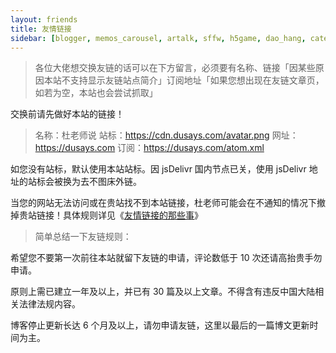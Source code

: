 ```yaml
---
layout: friends
title: 友情链接
sidebar: [blogger, memos_carousel, artalk, sffw, h5game, dao_hang, category, tagcloud, webinfo, bwbak, heisibak, dulaoshi, chat]
---
```


> 各位大佬想交换友链的话可以在下方留言，必须要有名称、链接「因某些原因本站不支持显示友链站点简介」订阅地址「如果您想出现在友链文章页，如若为空，本站也会尝试抓取」

交换前请先做好本站的链接！

<!-- more -->

> 名称：杜老师说
站标：https://cdn.dusays.com/avatar.png
网址：https://dusays.com
订阅：https://dusays.com/atom.xml

如您没有站标，默认使用本站站标。因 jsDelivr 国内节点已关，使用 jsDelivr 地址的站标会被换为去不图床外链。

当您的网站无法访问或在贵站找不到本站链接，杜老师可能会在不通知的情况下撤掉贵站链接！具体规则详见《[友情链接的那些事](https://dusays.com/634/)》

> 简单总结一下友链规则：

希望您不要第一次前往本站就留下友链的申请，评论数低于 10 次还请高抬贵手勿申请。

原则上需已建立一年及以上，并已有 30 篇及以上文章。不得含有违反中国大陆相关法律法规内容。

博客停止更新长达 6 个月及以上，请勿申请友链，这里以最后的一篇博文更新时间为主。